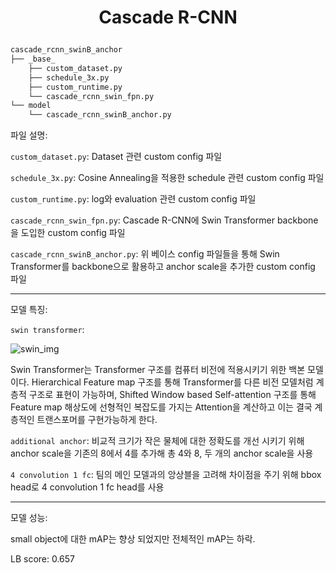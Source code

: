 <h1 align="center">
<p>Cascade R-CNN
</h1>

```bash
cascade_rcnn_swinB_anchor
├── _base_
    ├── custom_dataset.py
    ├── schedule_3x.py
    ├── custom_runtime.py
    └── cascade_rcnn_swin_fpn.py
└── model
    └── cascade_rcnn_swinB_anchor.py
```
파일 설명:

`custom_dataset.py`: Dataset 관련 custom config 파일

`schedule_3x.py`: Cosine Annealing을 적용한 schedule 관련 custom config 파일

`custom_runtime.py`: log와 evaluation 관련 custom config 파일

`cascade_rcnn_swin_fpn.py`: Cascade R-CNN에 Swin Transformer backbone을 도입한 custom config 파일

`cascade_rcnn_swinB_anchor.py`: 위 베이스 config 파일들을 통해 Swin Transformer를 backbone으로 활용하고 anchor scale을 추가한 custom config 파일

___
모델 특징:

`swin transformer`: 

![swin_img](https://kr.object.ncloudstorage.com/resume/boostcamp/swin.png)

Swin Transformer는 Transformer 구조를 컴퓨터 비전에 적용시키기 위한 백본 모델이다. Hierarchical Feature map 구조를 통해 Transformer를 다른 비전 모델처럼 계층적 구조로 표현이 가능하며, Shifted Window based Self-attention 구조를 통해 Feature map 해상도에 선형적인 복잡도를 가지는 Attention을 계산하고 이는 결국 계층적인 트랜스포머를 구현가능하게 한다. 

`additional anchor`: 비교적 크기가 작은 물체에 대한 정확도를 개선 시키기 위해 anchor scale을 기존의 8에서 4를 추가해 총 4와 8, 두 개의 anchor scale을 사용

`4 convolution 1 fc`: 팀의 메인 모델과의 앙상블을 고려해 차이점을 주기 위해 bbox head로 4 convolution 1 fc head를 사용

___
모델 성능:

small object에 대한 mAP는 향상 되었지만 전체적인 mAP는 하락.

LB score: 0.657

